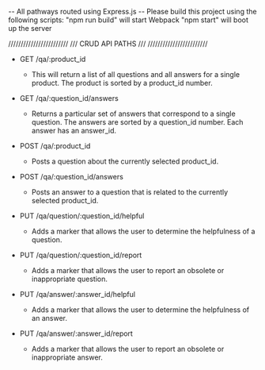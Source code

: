 
-- All pathways routed using Express.js
-- Please build this project using the following scripts: 
        "npm run build" will start Webpack
        "npm start" will boot up the server

////////////////////////
///  CRUD API PATHS  ///
////////////////////////

* GET /qa/:product_id
  
  - This will return a list of all questions and all answers for a single product. The product is sorted by a product_id number.   
  
* GET /qa/:question_id/answers

  - Returns a particular set of answers that correspond to a single question.  The answers are sorted by a question_id number. Each answer has an answer_id. 

* POST /qa/:product_id

  - Posts a question about the currently selected product_id.

* POST /qa/:question_id/answers

  - Posts an answer to a question that is related to the currently selected product_id. 

* PUT /qa/question/:question_id/helpful
  
  - Adds a marker that allows the user to determine the helpfulness of a question. 

* PUT /qa/question/:question_id/report

  - Adds a marker that allows the user to report an obsolete or inappropriate question. 

* PUT /qa/answer/:answer_id/helpful

  - Adds a marker that allows the user to determine the helpfulness of an answer. 

* PUT /qa/answer/:answer_id/report

  - Adds a marker that allows the user to report an obsolete or inappropriate answer. 
